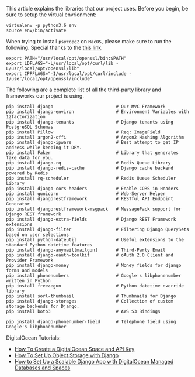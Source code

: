 This article explains the libraries that our project uses. Before you begin, be sure to setup the virtual envrionment:

```
virtualenv -p python3.6 env
source env/bin/activate
```


When trying to install ``psycopg2`` on ``MacOS``, please make sure to run the following. Special thanks to the [this link](https://stackoverflow.com/a/57617813).

```
export PATH="/usr/local/opt/openssl/bin:$PATH"
export LDFLAGS="-L/usr/local/opt/curl/lib -L/usr/local/opt/openssl/lib"
export CPPFLAGS="-I/usr/local/opt/curl/include -I/user/local/opt/openssl/include"
```

The following are a complete list of all the third-party library and frameworks our project is using.

```
pip install django                        # Our MVC Framework
pip install django-environ                # Environment Variables with 12factorization
pip install django-tenants                # Django tenants using PostgreSQL Schemas
pip install Pillow                        # Req: ImageField
pip install argon2-cffi                   # Argon2 Hashing Algorithm
pip install django-ipware                 # Best attempt to get IP address while keeping it DRY.
pip install Faker                         # Library that generates fake data for you.
pip install django-rq                     # Redis Queue Library
pip install django-redis-cache            # Django cache backend powered by Redis
pip install rq-scheduler                  # Redis Queue Scheduler Library
pip install django-cors-headers           # Enable CORS in Headers
pip install gunicorn                      # Web-Server Helper
pip install djangorestframework           # RESTful API Endpoint Generator
pip install djangorestframework-msgpack   # MessagePack support for Django REST framework
pip install django-extra-fields           # Django REST Framework extensions
pip install django-filter                 # Filtering Django QuerySets based on user selections
pip install python-dateutil               # Useful extensions to the standard Python datetime features
pip install django-anymail[mailgun]       # Third-Party Email
pip install django-oauth-toolkit          # oAuth 2.0 Client and Provider Framework
pip install django-money                  # Money fields for django forms and models
pip install phonenumbers                  # Google's libphonenumber written in Python
pip install freezegun                     # Python datetime override library
pip install sorl-thumbnail                # Thumbnails for Django
pip install django-storages               # Collection of custom storage backends for Django.
pip install boto3                         # AWS S3 Bindings

pip install django-phonenumber-field      # Telephone field using Google's libphonenumber

```

DigitalOcean Tutorials:
* [How To Create a DigitalOcean Space and API Key](https://www.digitalocean.com/community/tutorials/how-to-create-a-digitalocean-space-and-api-key)
* [How To Set Up Object Storage with Django](https://www.digitalocean.com/community/tutorials/how-to-set-up-object-storage-with-django)
* [How to Set Up a Scalable Django App with DigitalOcean Managed Databases and Spaces](https://www.digitalocean.com/community/tutorials/how-to-set-up-a-scalable-django-app-with-digitalocean-managed-databases-and-spaces)
